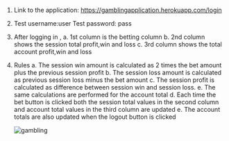 1. Link to the application:
   https://gamblingapplication.herokuapp.com/login
   
2. Test username:user
   Test password: pass

3. After logging in ,
	a. 1st column is the betting column
	b. 2nd column shows the session total profit,win and loss 
	c. 3rd column shows the total account profit,win and loss

4. Rules
	a. The session win amount is calculated as 2 times the bet amount plus the previous session profit
	b. The session loss	amount is calculated as previous session loss minus the bet amount
	c. The session profit is calculated as difference between session win and session loss.
	e. The same calculations are performed for the account total
	d. Each time the bet button is clicked both the session total values in the second column and account total values in the third column are updated
	e. The account totals are also updated when the logout button is clicked
	
	![gambling](https://user-images.githubusercontent.com/22544164/88498307-9e2c9080-cf77-11ea-866c-cd528289ed06.jpg)

